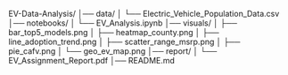 EV-Data-Analysis/
│── data/
│   └── Electric_Vehicle_Population_Data.csv
│── notebooks/
│   └── EV_Analysis.ipynb
│── visuals/
│   ├── bar_top5_models.png
│   ├── heatmap_county.png
│   ├── line_adoption_trend.png
│   ├── scatter_range_msrp.png
│   ├── pie_cafv.png
│   └── geo_ev_map.png
│── report/
│   └── EV_Assignment_Report.pdf
│── README.md
